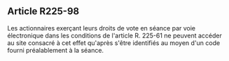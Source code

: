 Article R225-98
----
Les actionnaires exerçant leurs droits de vote en séance par voie électronique
dans les conditions de l'article R. 225-61 ne peuvent accéder au site consacré à
cet effet qu'après s'être identifiés au moyen d'un code fourni préalablement à
la séance.
